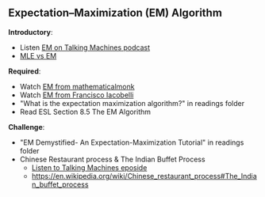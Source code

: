 Expectation–Maximization (EM) Algorithm  
----

__Introductory__:

- Listen [EM on Talking Machines podcast](http://www.thetalkingmachines.com/blog/2015/10/9/machine-learning-mastery-and-cancer-clusters)
- [MLE vs EM](http://www.statisticshowto.com/em-algorithm-expectation-maximization/)

__Required__:

- Watch [EM from mathematicalmonk](https://www.youtube.com/watch?v=AnbiNaVp3eQ)
- Watch [EM from Francisco Iacobelli](https://www.youtube.com/watch?v=7e65vXZEv5Q)
- "What is the expectation maximization algorithm?" in readings folder
- Read ESL Section 8.5 The EM Algorithm

__Challenge__:

- "EM Demystified- An Expectation-Maximization Tutorial" in readings folder
- Chinese Restaurant process & The Indian Buffet Process    
    + [Listen to Talking Machines eposide](http://www.thetalkingmachines.com/blog/2015/3/26/3mixrq61fb0tff4kn0mrkzsw2xma98)
    - https://en.wikipedia.org/wiki/Chinese_restaurant_process#The_Indian_buffet_process